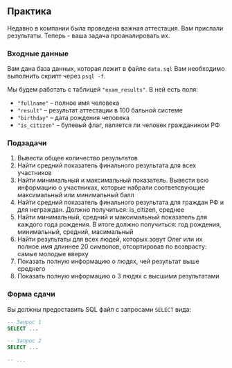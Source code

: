 ## Практика

Недавно в компании была проведена важная аттестация. Вам прислали результаты.
Теперь - ваша задача проаналировать их.

### Входные данные

Вам дана база данных, которая лежит в файле `data.sql`
Вам необходимо выполнить скрипт через `psql -f`.

Мы будем работать с таблицей `"exam_results"`.
В ней есть поля:
- `"fullname"` – полное имя человека
- `"result"` – результат аттестации в 100 бальной системе
- `"birthday"` – дата рождения человека
- `"is_citizen"` – булевый флаг, является ли человек гражданином РФ

### Подзадачи

1. Вывести общее количество результатов
2. Найти средний показатель финального результата для всех участников
3. Найти минимальный и максимальный показатель. Вывести всю информацию о участниках, которые набрали соответсвующие максимальный или минимальный балл
4. Найти средний показатель финального результата для граждан РФ и для неграждан. Должно получиться: is_citizen, среднее
5. Найти минимальный, средний и максимальный показатель для каждого года рождения. В итоге должно получиться: год рождения, минимальный, средний, масимальный
6. Найти результаты для всех людей, которых зовут Олег или их полное имя длиннее 20 символов, отсортировав по возврасту: самые молодые вверху
7. Показать полную информацию о людях, чей результат выше среднего
8. Показать полную информацию о 3 людях с высшими результатами

### Форма сдачи

Вы должны предоставить SQL файл с запросами `SELECT` вида:

```sql
-- Запрос 1
SELECT ...

-- Запрос 2
SELECT ...

-- ...
```

